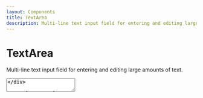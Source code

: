 ```yaml
---
layout: Components
title: TextArea
description: Multi-line text input field for entering and editing large amounts of text.
---
```

<script lang="ts">
    import TextArea,{ type T} from "sb/textArea";
    let value:T['value'] = ""
</script>

# TextArea
Multi-line text input field for entering and editing large amounts of text.

<div class="flex">
    <TextArea bind:value placeholder="Text...." options={{ fullWidth:true }}/>
</div>

```svelte
<script lang="ts">
    import TextArea,{ type T} from "sb/textArea";
    let value:T['value'] = ""
</script>

<div class="flex">
    <TextArea bind:value placeholder="Text...." options={{ fullWidth:true }}/>
</div>
```

## Type
```ts
export type T = {
    /** Customize or pass data to pass to the component  */
    options?: {
        /** Show error color */
        error?:boolean
        /** Make element full width */
        fullWidth?:boolean
        /** Make element rounded */
        rounded?:boolean
        /** Change background */
        bg?: string
        /** Change color */
        color?: string
        /** Change focus color */
        focusColor?: string
        /** Change border color */
        border?: string
    }
    /** Current bindable value */
    value:string
} & Events<"textarea"> & Attrs<"textarea">
```